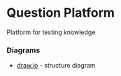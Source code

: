 # Question Platform
Platform for testing knowledge

### Diagrams
* [draw.io](https://drive.google.com/file/d/1wplW6W0w96Eank4irG7D00FtV9ELner2/view?usp=sharing) - structure diagram
